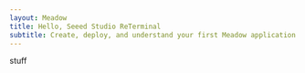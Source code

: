 ```yaml
---
layout: Meadow
title: Hello, Seeed Studio ReTerminal
subtitle: Create, deploy, and understand your first Meadow application.
---
```


stuff
